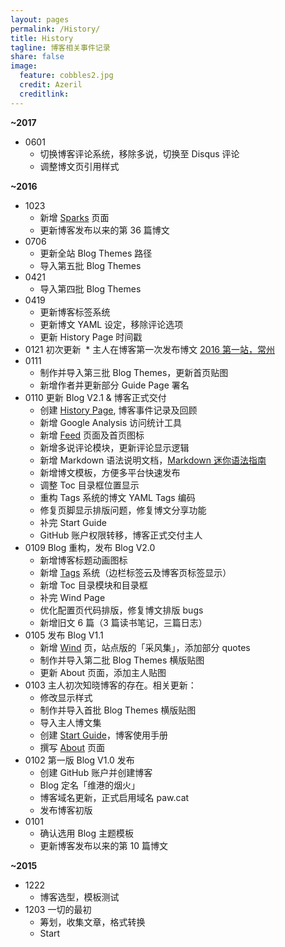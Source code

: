 ```yaml
---
layout: pages  
permalink: /History/  
title: History 
tagline: 博客相关事件记录
share: false  
image:  
  feature: cobbles2.jpg  
  credit: Azeril  
  creditlink: 
---
```


**~2017**

* 0601  
  * 切换博客评论系统，移除多说，切换至 Disqus 评论
  * 调整博文页引用样式

**~2016**

* 1023 
  * 新增 [Sparks](http://paw.cat/Sparks/) 页面
  * 更新博客发布以来的第 36 篇博文
* 0706 
  * 更新全站 Blog Themes 路径
  * 导入第五批 Blog Themes
* 0421 
  * 导入第四批 Blog Themes 
* 0419 
  * 更新博客标签系统
  * 更新博文 YAML 设定，移除评论选项
  * 更新 History Page 时间戳
* 0121 初次更新
  * 主人在博客第一次发布博文 [2016 第一站，常州](http://paw.cat/Changzhou-One-Tour.html)
* 0111 
  * 制作并导入第三批 Blog Themes，更新首页贴图
  * 新增作者并更新部分 Guide Page 署名
* 0110 更新 Blog V2.1 & 博客正式交付
  * 创建 [History Page](http://paw.cat/History/), 博客事件记录及回顾
  * 新增 Google Analysis 访问统计工具
  * 新增 [Feed](http://paw.cat/feed.xml) 页面及首页图标
  * 新增多说评论模块，更新评论显示逻辑
  * 新增 Markdown 语法说明文档，[Markdown 迷你语法指南](http://paw.cat/Mini-Guide-To-Markdown-Syntax.html)
  * 新增博文模板，方便多平台快速发布
  * 调整 Toc 目录框位置显示
  * 重构 Tags 系统的博文 YAML Tags 编码
  * 修复页脚显示排版问题，修复博文分享功能
  * 补完 Start Guide
  * GitHub 账户权限转移，博客正式交付主人
* 0109 Blog 重构，发布 Blog V2.0
  * 新增博客标题动画图标
  * 新增 [Tags](http://paw.cat/Tags/) 系统（边栏标签云及博客页标签显示）
  * 新增 Toc 目录模块和目录框
  * 补完 Wind Page
  * 优化配置页代码排版，修复博文排版 bugs
  * 新增旧文 6 篇（3 篇读书笔记，三篇日志）
* 0105 发布 Blog V1.1
  * 新增 [Wind](http://paw.cat/Wind/) 页，站点版的「采风集」，添加部分 quotes 
  * 制作并导入第二批 Blog Themes 横版贴图
  * 更新 About 页面，添加主人贴图
* 0103 主人初次知晓博客的存在。相关更新：
  * 修改显示样式
  * 制作并导入首批 Blog Themes 横版贴图
  * 导入主人博文集
  * 创建 [Start Guide](http://paw.cat/Start/)，博客使用手册
  * 撰写 [About](http://paw.cat/About/) 页面
* 0102 第一版 Blog V1.0 发布
  * 创建 GitHub 账户并创建博客
  * Blog 定名「维港的烟火」
  * 博客域名更新，正式启用域名 paw.cat
  * 发布博客初版
* 0101 
  * 确认选用 Blog 主题模板
  * 更新博客发布以来的第 10 篇博文

**~2015**

* 1222  
  * 博客选型，模板测试  
* 1203 一切的最初
  * 筹划，收集文章，格式转换
  * Start
